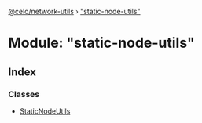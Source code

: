 [@celo/network-utils](../README.md) › ["static-node-utils"](_static_node_utils_.md)

# Module: "static-node-utils"

## Index

### Classes

* [StaticNodeUtils](../classes/_static_node_utils_.staticnodeutils.md)
